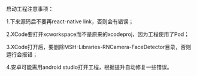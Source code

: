 启动工程注意事项：

1.下来源码后不要再react-native link，否则会有错误；

2.XCode要打开xcworkspace而不是原来的xcodeproj，因为工程使用了Pod；

3.XCode打开后，要删除MSH-Libraries-RNCamera-FaceDetector目录，否则运行会报错；

4.安卓可能需用android studio打开工程，根据提升自动修复一些错误。

